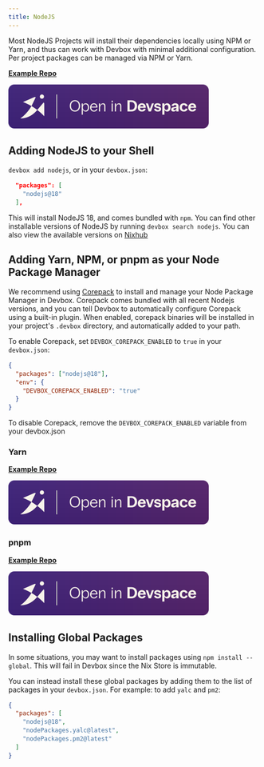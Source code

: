 ```yaml
---
title: NodeJS
---
```


Most NodeJS Projects will install their dependencies locally using NPM or Yarn, and thus can work with Devbox with minimal additional configuration. Per project packages can be managed via NPM or Yarn.

[**Example Repo**](https://github.com/jetify-com/devbox/tree/main/examples/development/nodejs)

[![Open In Devspace](../../../static/img/open-in-devspace.svg)](https://auth.jetify.com/devspace/templates/nodejs)

## Adding NodeJS to your Shell

`devbox add nodejs`, or in your `devbox.json`:

```json
  "packages": [
    "nodejs@18"
  ],
```

This will install NodeJS 18, and comes bundled with `npm`. You can find other installable versions of NodeJS by running `devbox search nodejs`. You can also view the available versions on [Nixhub](https://www.nixhub.io/packages/nodejs)

## Adding Yarn, NPM, or pnpm as your Node Package Manager

We recommend using [Corepack](https://github.com/nodejs/corepack/) to install and manage your Node Package Manager in Devbox. Corepack comes bundled with all recent Nodejs versions, and you can tell Devbox to automatically configure Corepack using a built-in plugin. When enabled, corepack binaries will be installed in your project's `.devbox` directory, and automatically added to your path.

To enable Corepack, set `DEVBOX_COREPACK_ENABLED` to `true` in your `devbox.json`:

```json
{
  "packages": ["nodejs@18"],
  "env": {
    "DEVBOX_COREPACK_ENABLED": "true"
  }
}
```

To disable Corepack, remove the `DEVBOX_COREPACK_ENABLED` variable from your devbox.json

### Yarn

[**Example Repo**](https://github.com/jetify-com/devbox?folder=examples/development/nodejs/nodejs-yarn)

[![Open In Devspace](../../../static/img/open-in-devspace.svg)](https://auth.jetify.com/devspace/templates/nodejs-yarn)

### pnpm

[**Example Repo**](https://github.com/jetify-com/devbox?folder=examples/development/nodejs/nodejs-pnpm)

[![Open In Devspace](../../../static/img/open-in-devspace.svg)](https://auth.jetify.com/devspace/templates/nodejs-pnpm)

## Installing Global Packages

In some situations, you may want to install packages using `npm install --global`. This will fail in Devbox since the Nix Store is immutable.

You can instead install these global packages by adding them to the list of packages in your `devbox.json`. For example: to add `yalc` and `pm2`:

```json
{
  "packages": [
    "nodejs@18",
    "nodePackages.yalc@latest",
    "nodePackages.pm2@latest"
  ]
}
```
